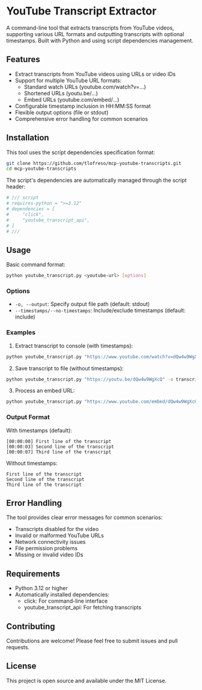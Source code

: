 # YouTube Transcript Extractor

A command-line tool that extracts transcripts from YouTube videos, supporting various URL formats and outputting transcripts with optional timestamps. Built with Python and using script dependencies management.

## Features

- Extract transcripts from YouTube videos using URLs or video IDs
- Support for multiple YouTube URL formats:
  - Standard watch URLs (youtube.com/watch?v=...)
  - Shortened URLs (youtu.be/...)
  - Embed URLs (youtube.com/embed/...)
- Configurable timestamp inclusion in HH:MM:SS format
- Flexible output options (file or stdout)
- Comprehensive error handling for common scenarios

## Installation

This tool uses the script dependencies specification format:

```bash
git clone https://github.com/tlofreso/mcp-youtube-transcripts.git
cd mcp-youtube-transcripts
```

The script's dependencies are automatically managed through the script header:

```python
# /// script
# requires-python = ">=3.12"
# dependencies = [
#     "click",
#     "youtube_transcript_api",
# ]
# ///
```

## Usage

Basic command format:
```bash
python youtube_transcript.py <youtube-url> [options]
```

### Options

- `-o, --output`: Specify output file path (default: stdout)
- `--timestamps/--no-timestamps`: Include/exclude timestamps (default: include)

### Examples

1. Extract transcript to console (with timestamps):
```bash
python youtube_transcript.py "https://www.youtube.com/watch?v=dQw4w9WgXcQ"
```

2. Save transcript to file (without timestamps):
```bash
python youtube_transcript.py "https://youtu.be/dQw4w9WgXcQ" -o transcript.txt --no-timestamps
```

3. Process an embed URL:
```bash
python youtube_transcript.py "https://www.youtube.com/embed/dQw4w9WgXcQ"
```

### Output Format

With timestamps (default):
```
[00:00:00] First line of the transcript
[00:00:03] Second line of the transcript
[00:00:07] Third line of the transcript
```

Without timestamps:
```
First line of the transcript
Second line of the transcript
Third line of the transcript
```

## Error Handling

The tool provides clear error messages for common scenarios:

- Transcripts disabled for the video
- Invalid or malformed YouTube URLs
- Network connectivity issues
- File permission problems
- Missing or invalid video IDs

## Requirements

- Python 3.12 or higher
- Automatically installed dependencies:
  - click: For command-line interface
  - youtube_transcript_api: For fetching transcripts

## Contributing

Contributions are welcome! Please feel free to submit issues and pull requests.

## License

This project is open source and available under the MIT License.